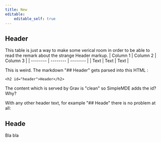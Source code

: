 ```yaml
---
title: New
editable:
    editable_self: true
---
```


## Header

This table is just a way to make some verical room in order to be able to read the remark about the strange Header markup.
| Column 1 | Column 2 | Column 3 |
| -------- | -------- | -------- |
| Text     | Text     | Text     |

This is weird. The markdown "\#\# Header" gets parsed into this HTML : 

```
<h2 id="header">Header</h2>
```

The content which is served by Grav is "clean" so SimpleMDE adds the id? Why?

With any other header text, for example "\#\# Heade" there is no problem at all:

## Heade
Bla bla
